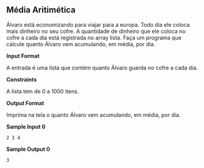## Média Aritimética

Álvaro está economizando para viajar para a europa. Todo dia ele coloca mais dinheiro no seu cofre. A quantidade de dinheiro que ele coloca no cofre a cada dia está registrada no array lista. Faça um programa que calcule quanto Álvaro vem acumulando, em média, por dia.

**Input Format**

A entrada é uma lista que contém quanto Álvaro guarda no cofre a cada dia.

**Constraints**

A lista tem de 0 a 1000 itens.

**Output Format**

Imprima na tela o quanto Álvaro vem acumulando, em média, por dia.

**Sample Input 0**
```
2 3 4
```
**Sample Output 0**
```
3
```
